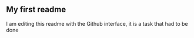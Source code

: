 ## My first readme

I am editing this readme with the Github interface, it is a task that had to be done
